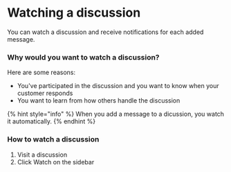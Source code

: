 # Watching a discussion

You can watch a discussion and receive notifications for each added message.

### Why would you want to watch a discussion?

Here are some reasons:

* You've participated in the discussion and you want to know when your customer responds
* You want to learn from how others handle the discussion

{% hint style="info" %}
When you add a message to a dicussion, you watch it automatically.
{% endhint %}

### How to watch a discussion

1. Visit a discussion
2. Click Watch on the sidebar



